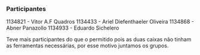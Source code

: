 ### Participantes ###

1134821 - Vitor A.F Quadros
1134433 - Ariel Diefenthaeler Oliveira
1134868 - Abner Panazollo
1134933 - Eduardo Sichelero 

Teve mais participantes do que o permitido pois as duas caixas não tinham as ferramentas necessárias, por esse motivo juntamos os grupos.
